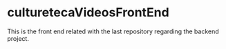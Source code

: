# culturetecaVideosFrontEnd
This is the front end related with the last repository regarding the backend project.

